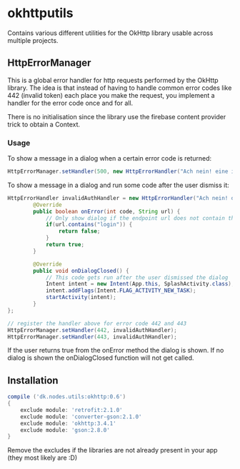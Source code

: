 # okhttputils
Contains various different utilities for the OkHttp library usable across multiple projects.

## HttpErrorManager
This is a global error handler for http requests performed by the OkHttp library.
The idea is that instead of having to handle common error codes like 442 (invalid token) each place
you make the request, you implement a handler for the error code once and for all.

There is no initialisation since the library use the firebase content provider trick to obtain a Context.

### Usage
To show a message in a dialog when a certain error code is returned:

```java
HttpErrorManager.setHandler(500, new HttpErrorHandler("Ach nein! eine internal server fehler has passiert!!!", true);
```

To show a message in a dialog and run some code after the user dismiss it:
```java
HttpErrorHandler invalidAuthHandler = new HttpErrorHandler("Ach nein! deine Token sind KAPUT!!") {
        @Override
        public boolean onError(int code, String url) {
            // Only show dialog if the endpoint url does not contain the word login
            if(url.contains("login")) {
                return false;
            }
            return true;
        }

        @Override
        public void onDialogClosed() {
            // This code gets run after the user dismissed the dialog         
            Intent intent = new Intent(App.this, SplashActivity.class);
            intent.addFlags(Intent.FLAG_ACTIVITY_NEW_TASK);
            startActivity(intent);
        }
};

// register the handler above for error code 442 and 443
HttpErrorManager.setHandler(442, invalidAuthHandler);
HttpErrorManager.setHandler(443, invalidAuthHandler);
```

If the user returns true from the onError method the dialog is shown. If no dialog is shown the onDialogClosed function
will not get called.


## Installation
```groovy
compile ('dk.nodes.utils:okhttp:0.6')
{
    exclude module: 'retrofit:2.1.0'
    exclude module: 'converter-gson:2.1.0'
    exclude module: 'okhttp:3.4.1'
    exclude module: 'gson:2.8.0'
}
```

Remove the excludes if the libraries are not already present in your app (they most likely are :D)
